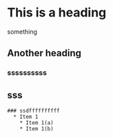 # This is a heading 
  something 
 ## Another heading
  ### ssssssssss
 ## sss
    ### ssdffffffffff
      * Item 1 
        * Item 1(a)
        * Item 1(b)
        

